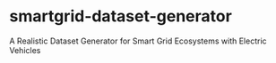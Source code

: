 # smartgrid-dataset-generator
A Realistic Dataset Generator for Smart Grid Ecosystems with Electric Vehicles
